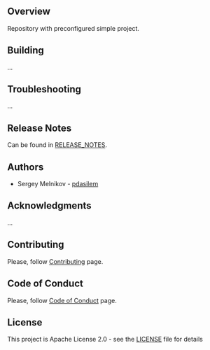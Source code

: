 ## Overview
Repository with preconfigured simple project.

## Building
...

## Troubleshooting
...

## Release Notes
Can be found in [RELEASE_NOTES](RELEASE_NOTES.md).

## Authors
* Sergey Melnikov - [pdasilem](https://github.com/pdasilem)

## Acknowledgments
...

## Contributing
Please, follow [Contributing](CONTRIBUTING.md) page.

## Code of Conduct
Please, follow [Code of Conduct](CODE_OF_CONDUCT.md) page.

## License
This project is Apache License 2.0 - see the [LICENSE](LICENSE) file for details
